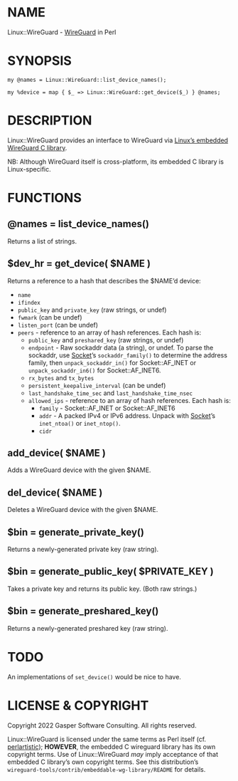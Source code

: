 # NAME

Linux::WireGuard - [WireGuard](https://www.wireguard.com/) in Perl

# SYNOPSIS

    my @names = Linux::WireGuard::list_device_names();

    my %device = map { $_ => Linux::WireGuard::get_device($_) } @names;

# DESCRIPTION

Linux::WireGuard provides an interface to WireGuard via
[Linux’s embedded WireGuard C library](https://git.zx2c4.com/wireguard-tools/tree/contrib/embeddable-wg-library).

NB: Although WireGuard itself is cross-platform, its embedded C
library is Linux-specific.

# FUNCTIONS

## @names = list\_device\_names()

Returns a list of strings.

## $dev\_hr = get\_device( $NAME )

Returns a reference to a hash that describes the $NAME’d device:

- `name`
- `ifindex`
- `public_key` and `private_key` (raw strings, or undef)
- `fwmark` (can be undef)
- `listen_port` (can be undef)
- `peers` - reference to an array of hash references. Each hash is:
    - `public_key` and `preshared_key` (raw strings, or undef)
    - `endpoint` - Raw sockaddr data (a string), or undef. To parse
    the sockaddr, use [Socket](https://metacpan.org/pod/Socket)’s `sockaddr_family()` to determine the
    address family, then `unpack_sockaddr_in()` for Socket::AF\_INET or
    `unpack_sockaddr_in6()` for Socket::AF\_INET6.
    - `rx_bytes` and `tx_bytes`
    - `persistent_keepalive_interval` (can be undef)
    - `last_handshake_time_sec` and `last_handshake_time_nsec`
    - `allowed_ips` - reference to an array of hash references. Each hash is:
        - `family` - Socket::AF\_INET or Socket::AF\_INET6
        - `addr` - A packed IPv4 or IPv6 address. Unpack with [Socket](https://metacpan.org/pod/Socket)’s
        `inet_ntoa()` or `inet_ntop()`.
        - `cidr`

## add\_device( $NAME )

Adds a WireGuard device with the given $NAME.

## del\_device( $NAME )

Deletes a WireGuard device with the given $NAME.

## $bin = generate\_private\_key()

Returns a newly-generated private key (raw string).

## $bin = generate\_public\_key( $PRIVATE\_KEY )

Takes a private key and returns its public key. (Both raw strings.)

## $bin = generate\_preshared\_key()

Returns a newly-generated preshared key (raw string).

# TODO

An implementations of `set_device()` would be nice to have.

# LICENSE & COPYRIGHT

Copyright 2022 Gasper Software Consulting. All rights reserved.

Linux::WireGuard is licensed under the same terms as Perl itself (cf.
[perlartistic](https://metacpan.org/pod/perlartistic)); **HOWEVER**, the embedded C wireguard library has its
own copyright terms. Use of Linux::WireGuard _may_ imply acceptance of
that embedded C library’s own copyright terms. See this distribution’s
`wireguard-tools/contrib/embeddable-wg-library/README` for details.
